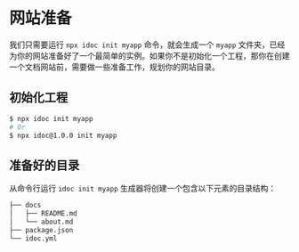 网站准备
===

我们只需要运行 `npx idoc init myapp` 命令，就会生成一个 `myapp` 文件夹，已经为你的网站准备好了一个最简单的实例。如果你不是初始化一个工程，那你在创建一个文档网站前，需要做一些准备工作，规划你的网站目录。

## 初始化工程

```bash
$ npx idoc init myapp
# Or
$ npx idoc@1.0.0 init myapp
```

## 准备好的目录

从命令行运行 `idoc init myapp` 生成器将创建一个包含以下元素的目录结构：

```bash
├── docs
│   ├── README.md
│   └── about.md
├── package.json
└── idoc.yml
```